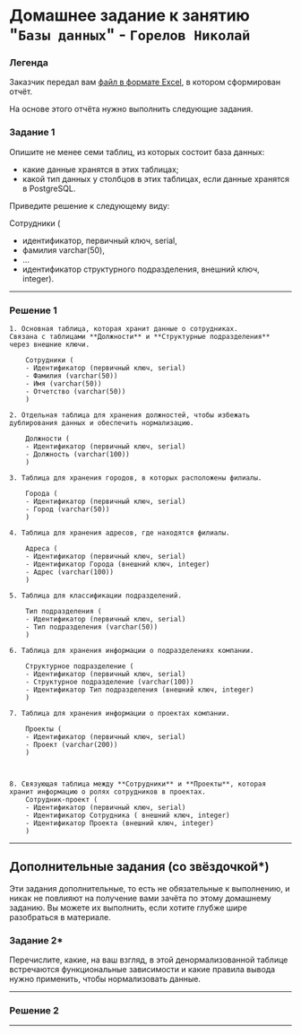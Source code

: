 # Домашнее задание к занятию "`Базы данных`" - `Горелов Николай`


### Легенда

Заказчик передал вам [файл в формате Excel](https://github.com/netology-code/sdb-homeworks/blob/main/resources/hw-12-1.xlsx), в котором сформирован отчёт. 

На основе этого отчёта нужно выполнить следующие задания.

### Задание 1

Опишите не менее семи таблиц, из которых состоит база данных:

- какие данные хранятся в этих таблицах;
- какой тип данных у столбцов в этих таблицах, если данные хранятся в PostgreSQL.

Приведите решение к следующему виду:

Сотрудники (

- идентификатор, первичный ключ, serial,
- фамилия varchar(50),
- ...
- идентификатор структурного подразделения, внешний ключ, integer).

---

### Решение 1

```
1. Основная таблица, которая хранит данные о сотрудниках. 
Связана с таблицами **Должности** и **Структурные подразделения** через внешние ключи.

    Сотрудники (
	- Идентификатор (первичный ключ, serial)
	- Фамилия (varchar(50))
	- Имя (varchar(50))
	- Отчетство (varchar(50))
    )

2. Отдельная таблица для хранения должностей, чтобы избежать дублирования данных и обеспечить нормализацию.
    
    Должности (
	- Идентификатор (первичный ключ, serial)
	- Должность (varchar(100))
    )

3. Таблица для хранения городов, в которых расположены филиалы.
    
    Города (
	- Идентификатор (первичный ключ, serial)
	- Город (varchar(50))
    )

4. Таблица для хранения адресов, где находятся филиалы.
    
    Адреса (
	- Идентификатор (первичный ключ, serial)
	- Идентификатор Города (внешний ключ, integer)
	- Адрес (varchar(100))
    )

5. Таблица для классификации подразделений.
    
    Тип подразделения (
	- Идентификатор (первичный ключ, serial)
	- Тип подразделения (varchar(50))
    )

6. Таблица для хранения информации о подразделениях компании.

    Структурное подразделение (
	- Идентификатор (первичный ключ, serial)
	- Структурное подразделение (varchar(100))
	- Идентификатор Тип подразделения (внешний ключ, integer)
    )

7. Таблица для хранения информации о проектах компании.

    Проекты (
	- Идентификатор (первичный ключ, serial)
	- Проект (varchar(200))
    )



8. Связующая таблица между **Сотрудники** и **Проекты**, которая хранит информацию о ролях сотрудников в проектах.
    Сотрудник-проект (
    - Идентификатор (первичный ключ, serial)
	- Идентификатор Сотрудника ( внешний ключ, integer)
	- Идентификатор Проекта (внешний ключ, integer)
    )

```

---

## Дополнительные задания (со звёздочкой*)
Эти задания дополнительные, то есть не обязательные к выполнению, и никак не повлияют на получение вами зачёта по этому домашнему заданию. Вы можете их выполнить, если хотите глубже шире разобраться в материале.


### Задание 2*

Перечислите, какие, на ваш взгляд, в этой денормализованной таблице встречаются функциональные зависимости и какие правила вывода нужно применить, чтобы нормализовать данные.

---

### Решение 2

---